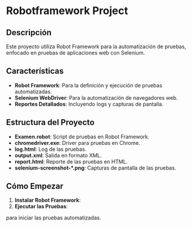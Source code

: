 # Robotframework Project

## Descripción
Este proyecto utiliza Robot Framework para la automatización de pruebas, enfocado en pruebas de aplicaciones web con Selenium.

## Características
- **Robot Framework**: Para la definición y ejecución de pruebas automatizadas.
- **Selenium WebDriver**: Para la automatización de navegadores web.
- **Reportes Detallados**: Incluyendo logs y capturas de pantalla.

## Estructura del Proyecto
- **Examen.robot**: Script de pruebas en Robot Framework.
- **chromedriver.exe**: Driver para pruebas en Chrome.
- **log.html**: Log de las pruebas.
- **output.xml**: Salida en formato XML.
- **report.html**: Reporte de las pruebas en HTML.
- **selenium-screenshot-*.png**: Capturas de pantalla de las pruebas.

## Cómo Empezar
1. **Instalar Robot Framework**: 
2. **Ejecutar las Pruebas**:
   
para iniciar las pruebas automatizadas.
